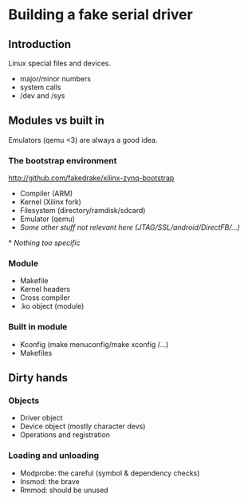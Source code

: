 # Building a fake serial driver

## Introduction

Linux special files and devices.

- major/minor numbers
- system calls
- /dev and /sys

## Modules vs built in

Emulators (qemu <3) are always a good idea.

### The bootstrap environment

http://github.com/fakedrake/xilinx-zynq-bootstrap

- Compiler (ARM)
- Kernel (Xilinx fork)
- Filesystem (directory/ramdisk/sdcard)
- Emulator (qemu)
- *Some other stuff not relevant here (JTAG/SSL/android/DirectFB/...)*

\* *Nothing too specific*

### Module

- Makefile
- Kernel headers
- Cross compiler
- .ko object (module)

### Built in module

- Kconfig (make menuconfig/make xconfig /...)
- Makefiles

## Dirty hands

### Objects

- Driver object
- Device object (mostly character devs)
- Operations and registration

### Loading and unloading

- Modprobe: the careful (symbol & dependency checks)
- Insmod: the brave
- Rmmod: should be unused

